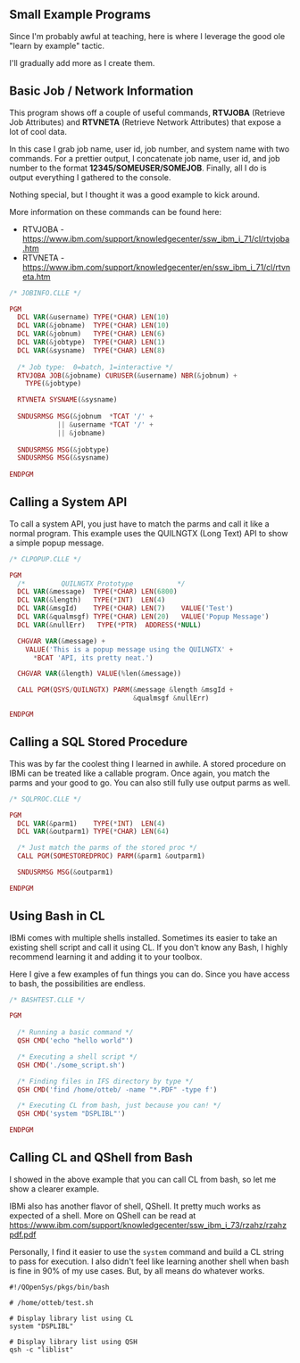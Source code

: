 ## Small Example Programs

Since I'm probably awful at teaching, here is where I leverage the good ole "learn by example" tactic.

I'll gradually add more as I create them.



## Basic Job / Network Information

This program shows off a couple of useful commands, 
**RTVJOBA** (Retrieve Job Attributes) and **RTVNETA** (Retrieve Network Attributes) that expose a lot of cool data.

In this case I grab job name, user id, job number, and system name with two commands.
For a prettier output, I concatenate job name, user id, and job number to the format **12345/SOMEUSER/SOMEJOB**.
Finally, all I do is output everything I gathered to the console.

Nothing special, but I thought it was a good example to kick around.

More information on these commands can be found here:
  * RTVJOBA - https://www.ibm.com/support/knowledgecenter/ssw_ibm_i_71/cl/rtvjoba.htm
  * RTVNETA - https://www.ibm.com/support/knowledgecenter/en/ssw_ibm_i_71/cl/rtvneta.htm

```php
/* JOBINFO.CLLE */

PGM                                                     
  DCL VAR(&username) TYPE(*CHAR) LEN(10)                 
  DCL VAR(&jobname)  TYPE(*CHAR) LEN(10)                 
  DCL VAR(&jobnum)   TYPE(*CHAR) LEN(6)                  
  DCL VAR(&jobtype)  TYPE(*CHAR) LEN(1)                  
  DCL VAR(&sysname)  TYPE(*CHAR) LEN(8)                  
                                                        
  /* Job type:  0=batch, 1=interactive */    
  RTVJOBA JOB(&jobname) CURUSER(&username) NBR(&jobnum) +
    TYPE(&jobtype) 

  RTVNETA SYSNAME(&sysname)                              
                                                        
  SNDUSRMSG MSG(&jobnum  *TCAT '/' +                    
            || &username *TCAT '/' +                    
            || &jobname)       
                               
  SNDUSRMSG MSG(&jobtype)                               
  SNDUSRMSG MSG(&sysname)       
                                                    
ENDPGM
```


## Calling a System API
To call a system API, you just have to match the parms and call it like a normal program.
This example uses the QUILNGTX (Long Text) API to show a simple popup message.


```php
/* CLPOPUP.CLLE */

PGM
  /*         QUILNGTX Prototype           */
  DCL VAR(&message)  TYPE(*CHAR) LEN(6800)
  DCL VAR(&length)   TYPE(*INT)  LEN(4)
  DCL VAR(&msgId)    TYPE(*CHAR) LEN(7)    VALUE('Test')
  DCL VAR(&qualmsgf) TYPE(*CHAR) LEN(20)   VALUE('Popup Message')
  DCL VAR(&nullErr)   TYPE(*PTR)  ADDRESS(*NULL)

  CHGVAR VAR(&message) +
    VALUE('This is a popup message using the QUILNGTX' +
      *BCAT 'API, its pretty neat.')

  CHGVAR VAR(&length) VALUE(%len(&message))

  CALL PGM(QSYS/QUILNGTX) PARM(&message &length &msgId +
                               &qualmsgf &nullErr)

ENDPGM
```


## Calling a SQL Stored Procedure
This was by far the coolest thing I learned in awhile. A stored procedure on IBMi can be treated like a callable program.
Once again, you match the parms and your good to go. You can also still fully use output parms as well.

```php
/* SQLPROC.CLLE */

PGM
  DCL VAR(&parm1)    TYPE(*INT)  LEN(4)
  DCL VAR(&outparm1) TYPE(*CHAR) LEN(64)

  /* Just match the parms of the stored proc */
  CALL PGM(SOMESTOREDPROC) PARM(&parm1 &outparm1)

  SNDUSRMSG MSG(&outparm1)

ENDPGM
```


## Using Bash in CL
IBMi comes with multiple shells installed. Sometimes its easier to take an existing shell script
and call it using CL. If you don't know any Bash, I highly recommend learning it and adding it to your toolbox.

Here I give a few examples of fun things you can do. Since you have access to bash, the possibilities are endless.

```php
/* BASHTEST.CLLE */

PGM
  
  /* Running a basic command */
  QSH CMD('echo "hello world"')

  /* Executing a shell script */
  QSH CMD('./some_script.sh')

  /* Finding files in IFS directory by type */
  QSH CMD('find /home/otteb/ -name "*.PDF" -type f')

  /* Executing CL from bash, just because you can! */
  QSH CMD('system "DSPLIBL"')

ENDPGM
```


## Calling CL and QShell from Bash
I showed in the above example that you can call CL from bash, so let me show a clearer example.

IBMi also has another flavor of shell, QShell. It pretty much works as expected of a shell.
More on QShell can be read at https://www.ibm.com/support/knowledgecenter/ssw_ibm_i_73/rzahz/rzahzpdf.pdf

Personally, I find it easier to use the ```system``` command and build a CL string to pass for execution.
I also didn't feel like learning another shell when bash is fine in 90% of my use cases.
But, by all means do whatever works.


```shell
#!/QOpenSys/pkgs/bin/bash

# /home/otteb/test.sh

# Display library list using CL
system "DSPLIBL"

# Display library list using QSH
qsh -c "liblist"

```

